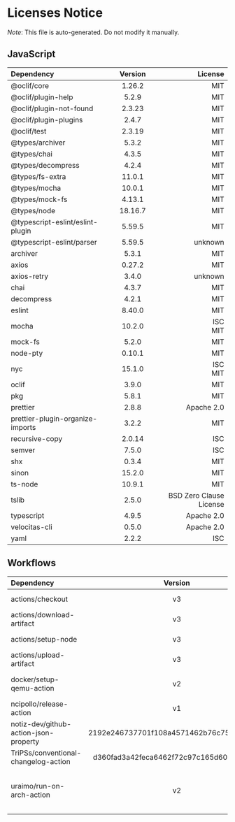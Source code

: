 # Licenses Notice
*Note*: This file is auto-generated. Do not modify it manually.
## JavaScript
| Dependency | Version | License |
|:-----------|:-------:|--------:|
|@oclif/core|1.26.2|MIT|
|@oclif/plugin-help|5.2.9|MIT|
|@oclif/plugin-not-found|2.3.23|MIT|
|@oclif/plugin-plugins|2.4.7|MIT|
|@oclif/test|2.3.19|MIT|
|@types/archiver|5.3.2|MIT|
|@types/chai|4.3.5|MIT|
|@types/decompress|4.2.4|MIT|
|@types/fs-extra|11.0.1|MIT|
|@types/mocha|10.0.1|MIT|
|@types/mock-fs|4.13.1|MIT|
|@types/node|18.16.7|MIT|
|@typescript-eslint/eslint-plugin|5.59.5|MIT|
|@typescript-eslint/parser|5.59.5|unknown|
|archiver|5.3.1|MIT|
|axios|0.27.2|MIT|
|axios-retry|3.4.0|unknown|
|chai|4.3.7|MIT|
|decompress|4.2.1|MIT|
|eslint|8.40.0|MIT|
|mocha|10.2.0|ISC<br/>MIT|
|mock-fs|5.2.0|MIT|
|node-pty|0.10.1|MIT|
|nyc|15.1.0|ISC<br/>MIT|
|oclif|3.9.0|MIT|
|pkg|5.8.1|MIT|
|prettier|2.8.8|Apache 2.0|
|prettier-plugin-organize-imports|3.2.2|MIT|
|recursive-copy|2.0.14|ISC|
|semver|7.5.0|ISC|
|shx|0.3.4|MIT|
|sinon|15.2.0|MIT|
|ts-node|10.9.1|MIT|
|tslib|2.5.0|BSD Zero Clause License|
|typescript|4.9.5|Apache 2.0|
|velocitas-cli|0.5.0|Apache 2.0|
|yaml|2.2.2|ISC|
## Workflows
| Dependency | Version | License |
|:-----------|:-------:|--------:|
|actions/checkout|v3|MIT License|
|actions/download-artifact|v3|MIT License|
|actions/setup-node|v3|MIT License|
|actions/upload-artifact|v3|MIT License|
|docker/setup-qemu-action|v2|Apache License 2.0|
|ncipollo/release-action|v1|MIT License|
|notiz-dev/github-action-json-property|2192e246737701f108a4571462b76c75e7376216|MIT License|
|TriPSs/conventional-changelog-action|d360fad3a42feca6462f72c97c165d60a02d4bf2|MIT License|
|uraimo/run-on-arch-action|v2|BSD 3-Clause "New" or "Revised" License|
